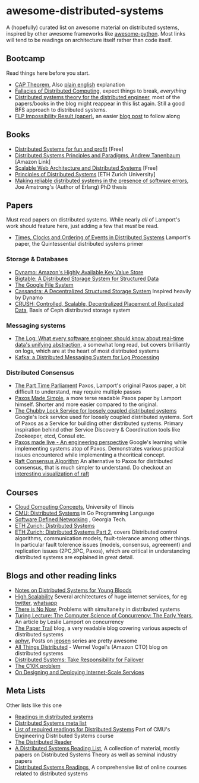 # awesome-distributed-systems

A (hopefully) curated list on awesome material on distributed systems, inspired by
other awesome frameworks like [awesome-python](https://github.com/vinta/awesome-python).
Most links will tend to be readings on architecture itself rather than code itself.

## Bootcamp
Read things here before you start.
- [CAP Theorem](http://en.wikipedia.org/wiki/CAP_theorem), Also [plain english](http://ksat.me/a-plain-english-introduction-to-cap-theorem/) explanation
- [Fallacies of Distributed Computing](http://en.wikipedia.org/wiki/Fallacies_of_distributed_computing), expect things to break, *everything*
- [Distributed systems theory for the distributed engineer](http://the-paper-trail.org/blog/distributed-systems-theory-for-the-distributed-systems-engineer/), most of the papers/books in the blog might reappear in this list again. Still a good BFS approach to distributed systems.
- [FLP Impossibility Result (paper)](http://cs-www.cs.yale.edu/homes/arvind/cs425/doc/fischer.pdf), an easier [blog post](http://the-paper-trail.org/blog/a-brief-tour-of-flp-impossibility/) to follow along

## Books
- [Distributed Systems for fun and profit](http://book.mixu.net/distsys/single-page.html) [Free]
- [Distributed Systems Principles and Paradigms, Andrew Tanenbaum](http://www.amazon.com/Distributed-Systems-Principles-Paradigms-2nd/dp/0132392275) [Amazon Link]
- [Scalable Web Architecture and Distributed Systems](http://www.aosabook.org/en/distsys.html) [Free]
- [Principles of Distributed Systems](http://dcg.ethz.ch/lectures/podc_allstars/lecture/podc.pdf) [ETH Zurich University]
- [Making reliable distributed systems in the presence of software errors](http://www.erlang.org/download/armstrong_thesis_2003.pdf), Joe Amstrong's (Author of Erlang) PhD thesis 

## Papers
Must read papers on distributed systems. While nearly *all* of Lamport's work should feature here, just adding a few that *must* be read.
- [Times, Clocks and Ordering of Events in Distributed Systems](http://research.microsoft.com/en-us/um/people/lamport/pubs/time-clocks.pdf) Lamport's paper, the Quintessential distributed systems primer

### Storage & Databases
- [Dynamo: Amazon's Highly Available Key Value Store](http://bnrg.eecs.berkeley.edu/~randy/Courses/CS294.F07/Dynamo.pdf)
- [Bigtable: A Distributed Storage System for Structured Data](http://static.googleusercontent.com/media/research.google.com/en//archive/bigtable-osdi06.pdf)
- [The Google File System](http://static.googleusercontent.com/external_content/untrusted_dlcp/research.google.com/en/us/archive/gfs-sosp2003.pdf)
- [Cassandra: A Decentralized Structured Storage System](http://citeseerx.ist.psu.edu/viewdoc/download?doi=10.1.1.161.6751&rep=rep1&type=pdf) Inspired heavily by Dynamo
- [CRUSH: Controlled, Scalable, Decentralized Placement of Replicated Data](http://www.ssrc.ucsc.edu/Papers/weil-sc06.pdf), Basis of Ceph distributed storage system

### Messaging systems
- [The Log: What every software engineer should know about real-time data's unifying abstraction](http://engineering.linkedin.com/distributed-systems/log-what-every-software-engineer-should-know-about-real-time-datas-unifying), a somewhat long read, but covers brilliantly on logs, which are at the heart of most distributed systems
- [Kafka: a Distributed Messaging System for Log Processing](http://notes.stephenholiday.com/Kafka.pdf)

### Distributed Consensus
- [The Part Time Parliament](http://research.microsoft.com/en-us/um/people/lamport/pubs/lamport-paxos.pdf) Paxos, Lamport's original Paxos paper, a bit difficult to understand, may require multiple passes
- [Paxos Made Simple](http://research.microsoft.com/en-us/um/people/lamport/pubs/paxos-simple.pdf), a more terse readable Paxos paper by Lamport himself. Shorter and more easier compared to the original.
- [The Chubby Lock Service for loosely coupled distributed systems](http://static.googleusercontent.com/media/research.google.com/en//archive/chubby-osdi06.pdf) Google's lock service used for loosely coupled distributed systems. Sort of Paxos as a Service for building other distributed systems. Primary inspiration behind other Service Discovery & Coordination tools like Zookeeper, etcd, Consul etc.
- [Paxos made live - An engineering perspective](http://research.google.com/archive/paxos_made_live.html) Google's learning while implementing systems atop of Paxos. Demonstrates various practical issues encountered while implementing a theoritical concept.
- [Raft Consensus Algorithm](https://raftconsensus.github.io/) An alternative to Paxos for distributed consensus, that is much simpler to understand. Do checkout an [interesting visualization of raft](http://thesecretlivesofdata.com/raft/)

## Courses
- [Cloud Computing Concepts](https://class.coursera.org/cloudcomputing-001), University of Illinois
- [CMU: Distributed Systems](http://www.cs.cmu.edu/~dga/15-440/F12/syllabus.html) in Go Programming Language
- [Software Defined Networking](https://www.coursera.org/course/sdn) , Georgia Tech.
- [ETH Zurich: Distributed Systems](http://dcg.ethz.ch/lectures/podc_allstars/)
- [ETH Zurich: Distributed Systems Part 2](http://dcg.ethz.ch/lectures/distsys), covers  Distributed control algorithms, communication models, fault-tolerance among other things. In particular fault tolerence issues (models, consensus, agreement) and replication issues (2PC,3PC, Paxos), which are critical in understanding distributed systems are explained in great detail.

## Blogs and other reading links
- [Notes on Distributed Systems for Young Bloods](http://www.somethingsimilar.com/2013/01/14/notes-on-distributed-systems-for-young-bloods/)
- [High Scalability](http://highscalability.com/) Several architectures of huge internet services, for eg [twitter](http://highscalability.com/blog/2013/7/8/the-architecture-twitter-uses-to-deal-with-150m-active-users.html), [whatsapp](http://highscalability.com/blog/2014/2/26/the-whatsapp-architecture-facebook-bought-for-19-billion.html)
- [There is No Now](http://queue.acm.org/detail.cfm?id=2745385), Problems with simultaneity in distributed systems
- [Turing Lecture: The Computer Science of Concurrency: The Early Years](http://cacm.acm.org/magazines/2015/6/187316-turing-lecture-the-computer-science-of-concurrency/fulltext), An article by Leslie Lamport on concurrency
- [The Paper Trail](http://the-paper-trail.org/blog/tag/distributed-systems/) blog, a very readable blog covering various aspects of distributed systems
- [aphyr](https://aphyr.com/tags/Distributed-Systems), Posts on [jepsen](https://github.com/aphyr/jepsen) series are pretty awesome
- [All Things Distributed](http://www.allthingsdistributed.com/) - Wernel Vogel's (Amazon CTO) blog on distributed systems 
- [Distributed Systems: Take Responsibility for Failover](http://ivolo.me/distributed-systems-take-responsibility-for-failover/)
- [The C10K problem](http://www.kegel.com/c10k.html)
- [On Designing and Deploying Internet-Scale Services](http://static.usenix.org/event/lisa07/tech/full_papers/hamilton/hamilton_html/)

## Meta Lists
Other lists like this one
- [Readings in distributed systems](http://christophermeiklejohn.com/distributed/systems/2013/07/12/readings-in-distributed-systems.html)
- [Distributed Systems meta list](https://gist.github.com/macintux/6227368)
- [List of required readings for Distributed Systems](http://www.andrew.cmu.edu/course/15-749/READINGS/required/) Part of CMU's Engineering Distributed Systems course
- [The Distributed Reader](http://reiddraper.github.io/distreader/)
- [A Distributed Systems Reading List](https://dancres.github.io/Pages/), A collection of material, mostly papers on Distributed Systems Theory as well as seminal industry papers 
- [Distributed Systems Readings](https://henryr.github.io/distributed-systems-readings/), A comprehensive list of online courses related to distributed systems 
